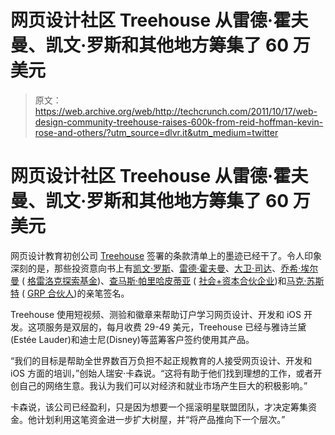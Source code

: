 # 网页设计社区 Treehouse 从雷德·霍夫曼、凯文·罗斯和其他地方筹集了 60 万美元

> 原文：<https://web.archive.org/web/http://techcrunch.com/2011/10/17/web-design-community-treehouse-raises-600k-from-reid-hoffman-kevin-rose-and-others/?utm_source=dlvr.it&utm_medium=twitter>

# 网页设计社区 Treehouse 从雷德·霍夫曼、凯文·罗斯和其他地方筹集了 60 万美元

网页设计教育初创公司 [Treehouse](https://web.archive.org/web/20230205042756/http://teamtreehouse.com/) 签署的条款清单上的墨迹已经干了。令人印象深刻的是，那些投资意向书上有[凯文·罗斯](https://web.archive.org/web/20230205042756/http://www.crunchbase.com/person/kevin-rose)、[雷德·霍夫曼](https://web.archive.org/web/20230205042756/http://www.crunchbase.com/person/reid-hoffman)、[大卫·司达](https://web.archive.org/web/20230205042756/http://www.crunchbase.com/person/david-sze)、[乔希·埃尔曼](https://web.archive.org/web/20230205042756/http://www.crunchbase.com/person/josh-elman) ( [格雷洛克探索基金](https://web.archive.org/web/20230205042756/http://www.crunchbase.com/financial-organization/greylock))、[查马斯·帕里哈皮蒂亚](https://web.archive.org/web/20230205042756/http://www.crunchbase.com/person/chamath-palihapitiya) ( [社会+资本合伙企业](https://web.archive.org/web/20230205042756/http://www.crunchbase.com/financial-organization/the-social-capital-partnership))和[马克·苏斯特](https://web.archive.org/web/20230205042756/http://www.crunchbase.com/person/mark-suster) ( [GRP 合伙人](https://web.archive.org/web/20230205042756/http://www.crunchbase.com/financial-organization/grp-partners))的亲笔签名。

Treehouse 使用短视频、测验和徽章来帮助订户学习网页设计、开发和 iOS 开发。这项服务是双层的，每月收费 29-49 美元，Treehouse 已经与雅诗兰黛(Estée Lauder)和迪士尼(Disney)等蓝筹客户签约使用其产品。

“我们的目标是帮助全世界数百万负担不起正规教育的人接受网页设计、开发和 iOS 方面的培训，”创始人瑞安·卡森说。“这将有助于他们找到理想的工作，或者开创自己的网络生意。我认为我们可以对经济和就业市场产生巨大的积极影响。”

卡森说，该公司已经盈利，只是因为想要一个摇滚明星联盟团队，才决定筹集资金。他计划利用这笔资金进一步扩大树屋，并“将产品推向下一个层次。”